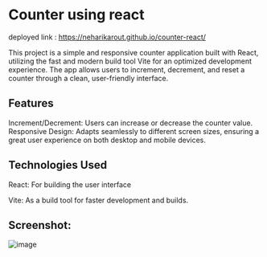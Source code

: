 # Counter using react
deployed link : https://neharikarout.github.io/counter-react/

This project is a simple and responsive counter application built with React, utilizing the fast and modern build tool Vite for an optimized development experience. The app allows users to increment, decrement, and reset a counter through a clean, user-friendly interface.

## Features
Increment/Decrement: Users can increase or decrease the counter value.
Responsive Design: Adapts seamlessly to different screen sizes, ensuring a great user experience 
on both desktop and mobile devices.

## Technologies Used
React: For building the user interface

Vite: As a build tool for faster development and builds.

## Screenshot:
![image](https://github.com/neharikarout/counter-react/assets/144371961/03ad28d0-cb48-4958-8136-a5fa13218360)




